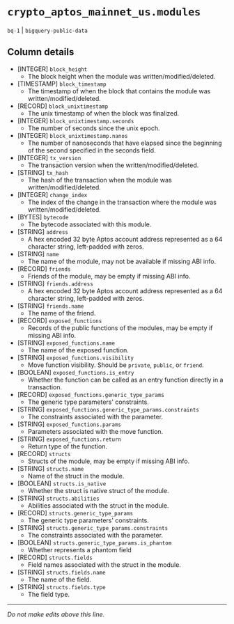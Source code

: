 # `crypto_aptos_mainnet_us.modules`
`bq-1` | `bigquery-public-data`

## Column details
* [INTEGER]   `block_height`
  - The block height when the module was written/modified/deleted.
* [TIMESTAMP] `block_timestamp`
  - The timestamp of when the block that contains the module was written/modified/deleted.
* [RECORD]    `block_unixtimestamp`
  - The unix timestamp of when the block was finalized.
* [INTEGER]   `block_unixtimestamp.seconds`
  - The number of seconds since the unix epoch.
* [INTEGER]   `block_unixtimestamp.nanos`
  - The number of nanoseconds that have elapsed since the beginning of the second specified in the seconds field.
* [INTEGER]   `tx_version`
  - The transaction version when the written/modified/deleted.
* [STRING]    `tx_hash`
  - The hash of the transaction when the module was written/modified/deleted.
* [INTEGER]   `change_index`
  - The index of the change in the transaction where the module was written/modified/deleted.
* [BYTES]     `bytecode`
  - The bytecode associated with this module.
* [STRING]    `address`
  - A hex encoded 32 byte Aptos account address represented as a 64 character string, left-padded with zeros.
* [STRING]    `name`
  - The name of the module, may not be available if missing ABI info.
* [RECORD]    `friends`
  - Friends of the module, may be empty if missing ABI info.
* [STRING]    `friends.address`
  - A hex encoded 32 byte Aptos account address represented as a 64 character string, left-padded with zeros.
* [STRING]    `friends.name`
  - The name of the friend.
* [RECORD]    `exposed_functions`
  - Records of the public functions of the modules, may be empty if missing ABI info.
* [STRING]    `exposed_functions.name`
  - The name of the exposed function.
* [STRING]    `exposed_functions.visibility`
  - Move function visibility.  Should be `private`, `public`, or `friend`.
* [BOOLEAN]   `exposed_functions.is_entry`
  - Whether the function can be called as an entry function directly in a transaction.
* [RECORD]    `exposed_functions.generic_type_params`
  - The generic type parameters' constraints.
* [STRING]    `exposed_functions.generic_type_params.constraints`
  - The constraints associated with the parameter.
* [STRING]    `exposed_functions.params`
  - Parameters associated with the move function.
* [STRING]    `exposed_functions.return`
  - Return type of the function.
* [RECORD]    `structs`
  - Structs of the module, may be empty if missing ABI info.
* [STRING]    `structs.name`
  - Name of the struct in the module.
* [BOOLEAN]   `structs.is_native`
  - Whether the struct is native struct of the module.
* [STRING]    `structs.abilities`
  - Abilities associated with the struct in the module.
* [RECORD]    `structs.generic_type_params`
  - The generic type parameters' constraints.
* [STRING]    `structs.generic_type_params.constraints`
  - The constraints associated with the parameter.
* [BOOLEAN]   `structs.generic_type_params.is_phantom`
  - Whether represents a phantom field
* [RECORD]    `structs.fields`
  - Field names associated with the struct in the module.
* [STRING]    `structs.fields.name`
  - The name of the field.
* [STRING]    `structs.fields.type`
  - The field type.

-------------------------------------------------------------------------------
*Do not make edits above this line.*
